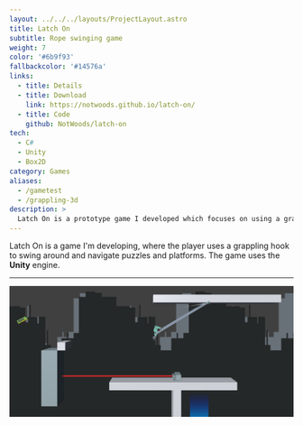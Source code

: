 ```yaml
---
layout: ../../../layouts/ProjectLayout.astro
title: Latch On
subtitle: Rope swinging game
weight: 7
color: '#6b9f93'
fallbackcolor: '#14576a'
links:
  - title: Details
  - title: Download
    link: https://notwoods.github.io/latch-on/
  - title: Code
    github: NotWoods/latch-on
tech:
  - C#
  - Unity
  - Box2D
category: Games
aliases:
  - /gametest
  - /grappling-3d
description: >
  Latch On is a prototype game I developed which focuses on using a grappling hook to navigate puzzles and platforms. Using the Unity engine, the game can run quickly on a variety of platforms to accommodate the speedy gameplay.
---
```


Latch On is a game I'm developing, where the player uses a grappling hook to swing around and navigate puzzles and platforms. The game uses the **Unity** engine.

---

![Screenshot](action.png)
